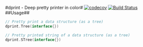 #dprint - Deep pretty printer in color#
[![codecov](https://codecov.io/gh/bongo227/dprint/branch/master/graph/badge.svg)](https://codecov.io/gh/bongo227/dprint)
[![Build Status](https://travis-ci.org/bongo227/dprint.svg?branch=master)](https://travis-ci.org/bongo227/dprint)
##Usage##
```go
// Pretty print a data structure (as a tree)
dprint.Tree(interface{})

// Pretty printed string of a data structure (as a tree)
dprint.STree(interface{})
```
